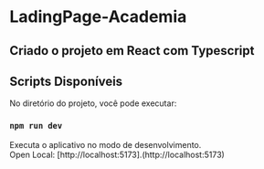 # LadingPage-Academia

## Criado o projeto em React com Typescript

## Scripts Disponíveis

No diretório do projeto, você pode executar:

###  `npm run dev`

Executa o aplicativo no modo de desenvolvimento.\
Open Local: [http://localhost:5173].(http://localhost:5173)
